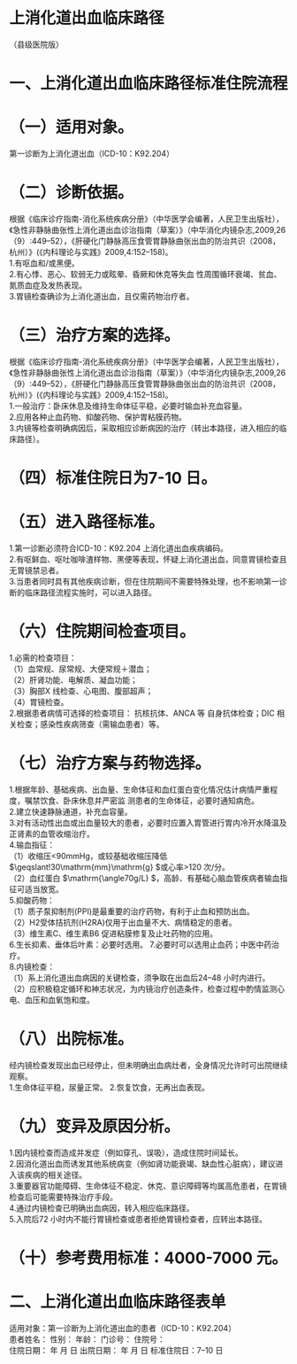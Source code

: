 # 上消化道出血临床路径  
（县级医院版）  
# 一、上消化道出血临床路径标准住院流程  
# （一）适用对象。  
第一诊断为上消化道出血（ICD-10：K92.204）  
# （二）诊断依据。  
根据《临床诊疗指南-消化系统疾病分册》（中华医学会编著，人民卫生出版社），《急性非静脉曲张性上消化道出血诊治指南（草案）》（中华消化内镜杂志,2009,26（9）:449–52），《肝硬化门静脉高压食管胃静脉曲张出血的防治共识（2008，杭州）》(《内科理论与实践》2009,4:152–158)。  
1.有呕血和/或黑便。  
2.有心悸、恶心、软弱无力或眩晕、昏厥和休克等失血 性周围循环衰竭、贫血、氮质血症及发热表现。  
3.胃镜检查确诊为上消化道出血，且仅需药物治疗者。  
# （三）治疗方案的选择。  
根据《临床诊疗指南-消化系统疾病分册》（中华医学会编著，人民卫生出版社），《急性非静脉曲张性上消化道出血诊治指南（草案）》（中华消化内镜杂志,2009,26（9）:449–52），《肝硬化门静脉高压食管胃静脉曲张出血的防治共识（2008，杭州）》(《内科理论与实践》2009,4:152–158)。  
1.一般治疗：卧床休息及维持生命体征平稳，必要时输血补充血容量。  
2.应用各种止血药物、抑酸药物、保护胃粘膜药物。  
3.内镜等检查明确病因后，采取相应诊断病因的治疗（转出本路径，进入相应的临床路径）。  
# （四）标准住院日为7-10 日。  
# （五）进入路径标准。  
1.第一诊断必须符合ICD-10：K92.204 上消化道出血疾病编码。  
2.有呕鲜血、呕吐咖啡渣样物、黑便等表现，怀疑上消化道出血，同意胃镜检查且无胃镜禁忌者。  
3.当患者同时具有其他疾病诊断，但在住院期间不需要特殊处理，也不影响第一诊断的临床路径流程实施时，可以进入路径。  
# （六）住院期间检查项目。  
1.必需的检查项目：  
（1）血常规、尿常规、大便常规＋潜血；  
（2）肝肾功能、电解质、凝血功能；  
（3）胸部X 线检查、心电图、腹部超声；  
（4）胃镜检查。  
2.根据患者病情可选择的检查项目： 抗核抗体、ANCA 等 自身抗体检查；DIC 相关检查；感染性疾病筛查（需输血患者）等。  
# （七）治疗方案与药物选择。  
1.根据年龄、基础疾病、出血量、生命体征和血红蛋白变化情况估计病情严重程度，嘱禁饮食、卧床休息并严密监 测患者的生命体征，必要时通知病危。  
2.建立快速静脉通道，补充血容量。  
3.对有活动性出血或出血量较大的患者，必要时应置入胃管进行胃内冷开水降温及正肾素的血管收缩治疗。  
4.输血指征：  
（1）收缩压<90mmHg，或较基础收缩压降低 $\geqslant\!30\mathrm{mm}\mathrm{g} $或心率>120 次/分。  
（2）血红蛋白 $\mathrm{\angle70g/L} $，高龄、有基础心脑血管疾病者输血指征可适当放宽。  
5.抑酸药物：  
（1）质子泵抑制剂(PPI)是最重要的治疗药物，有利于止血和预防出血。  
（2）H2受体拮抗剂(H2RA)仅用于出血量不大、病情稳定的患者。  
（3）维生素C、维生素B6 促进粘膜修复及止吐药物的应用。  
6.生长抑素、垂体后叶素：必要时选用。  7.必要时可以选用止血药；中医中药治疗。  
8.内镜检查：  
（1）系上消化道出血病因的关键检查，须争取在出血后24–48 小时内进行。  
（2）应积极稳定循环和神志状况，为内镜治疗创造条件，检查过程中酌情监测心电、血压和血氧饱和度。  
# （八）出院标准。  
经内镜检查发现出血已经停止，但未明确出血病灶者，全身情况允许时可出院继续观察。  
1.生命体征平稳，尿量正常。 2.恢复饮食，无再出血表现。  
# （九）变异及原因分析。  
1.因内镜检查而造成并发症（例如穿孔、误吸），造成住院时间延长。  
2.因消化道出血而诱发其他系统病变（例如肾功能衰竭、缺血性心脏病），建议进入该疾病的相关途径。  
3.重要器官功能障碍、生命体征不稳定、休克、意识障碍等均属高危患者，在胃镜检查后可能需要特殊治疗手段。  
4.通过内镜检查已明确出血病因，转入相应临床路径。  
5.入院后72 小时内不能行胃镜检查或患者拒绝胃镜检查者，应转出本路径。  
# （十）参考费用标准：4000-7000 元。  
# 二、上消化道出血临床路径表单  
适用对象：第一诊断为上消化道出血的患者（ICD-10：K92.204）  
患者姓名：         性别：      年龄：        门诊号：         住院号：  
住院日期：    年   月   日     出院日期：    年   月   日   标准住院日：7–10 日  
